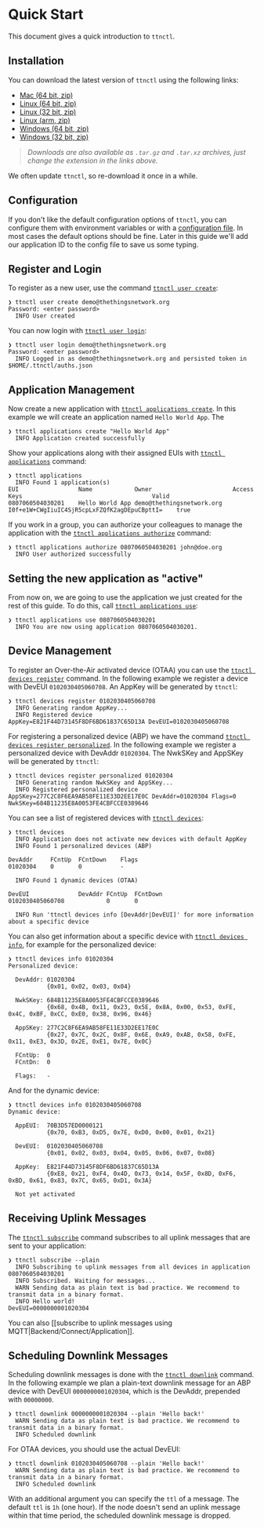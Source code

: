 # Quick Start

This document gives a quick introduction to `ttnctl`.

## Installation

You can download the latest version of `ttnctl` using the following links:

* [Mac (64 bit, zip)](https://ttnreleases.blob.core.windows.net/release/src/github.com/TheThingsNetwork/ttn/release/branch/develop/ttnctl-darwin-amd64.zip)
* [Linux (64 bit, zip)](https://ttnreleases.blob.core.windows.net/release/src/github.com/TheThingsNetwork/ttn/release/branch/develop/ttnctl-linux-amd64.zip)
* [Linux (32 bit, zip)](https://ttnreleases.blob.core.windows.net/release/src/github.com/TheThingsNetwork/ttn/release/branch/develop/ttnctl-linux-386.zip)
* [Linux (arm, zip)](https://ttnreleases.blob.core.windows.net/release/src/github.com/TheThingsNetwork/ttn/release/branch/develop/ttnctl-linux-arm.zip)
* [Windows (64 bit, zip)](https://ttnreleases.blob.core.windows.net/release/src/github.com/TheThingsNetwork/ttn/release/branch/develop/ttnctl-windows-amd64.zip)
* [Windows (32 bit, zip)](https://ttnreleases.blob.core.windows.net/release/src/github.com/TheThingsNetwork/ttn/release/branch/develop/ttnctl-windows-386.zip)

> _Downloads are also available as `.tar.gz` and `.tar.xz` archives, just change the extension in the links above._

We often update `ttnctl`, so re-download it once in a while.

## Configuration

If you don't like the default configuration options of `ttnctl`, you can configure them with environment variables or with a [configuration file](#configuration-file). In most cases the default options should be fine. Later in this guide we'll add our application ID to the config file to save us some typing.

## Register and Login

To register as a new user, use the command [`ttnctl user create`](#ttnctl-user-create):

```
❯ ttnctl user create demo@thethingsnetwork.org
Password: <enter password>
  INFO User created
```

You can now login with [`ttnctl user login`](#ttnctl-user-login):

```
❯ ttnctl user login demo@thethingsnetwork.org
Password: <enter password>
  INFO Logged in as demo@thethingsnetwork.org and persisted token in $HOME/.ttnctl/auths.json
```

## Application Management

Now create a new application with [`ttnctl applications create`](#ttnctl-applications-create). In this example we will create an application named `Hello World App`. The

```
❯ ttnctl applications create "Hello World App"
  INFO Application created successfully
```

Show your applications along with their assigned EUIs with [`ttnctl applications`](#ttnctl-applications) command:

```
❯ ttnctl applications
  INFO Found 1 application(s)
EUI             	Name           	Owner                    	Access Keys                                 	Valid
0807060504030201	Hello World App	demo@thethingsnetwork.org	I0f+e1W+CWgIiuIC4SjR5cpLxFZQfK2agDEpuCBpttI=	true
```

If you work in a group, you can authorize your colleagues to manage the application with the [`ttnctl applications authorize`](#ttnctl-applications-authorize) command:

```
❯ ttnctl applications authorize 0807060504030201 john@doe.org
  INFO User authorized successfully
```

## Setting the new application as "active"

From now on, we are going to use the application we just created for the rest of this guide. To do this, call [`ttnctl applications use`](#ttnctl-applications-use):

```
❯ ttnctl applications use 0807060504030201
  INFO You are now using application 0807060504030201.
```

## Device Management

To register an Over-the-Air activated device (OTAA) you can use the [`ttnctl devices register`](#ttnctl-devices-register) command. In the following example we register a device with DevEUI `0102030405060708`. An AppKey will be generated by `ttnctl`:

```
❯ ttnctl devices register 0102030405060708
  INFO Generating random AppKey...
  INFO Registered device                        AppKey=E821F44D73145F8DF6BD61837C65D13A DevEUI=0102030405060708
```

For registering a personalized device (ABP) we have the command [`ttnctl devices register personalized`](#ttnctl-devices-register-personalized). In the following example we register a personalized device with DevAddr `01020304`. The NwkSKey and AppSKey will be generated by `ttnctl`:

```
❯ ttnctl devices register personalized 01020304
  INFO Generating random NwkSKey and AppSKey...
  INFO Registered personalized device           AppSKey=277C2C8F6EA9AB58FE11E33D2EE17E0C DevAddr=01020304 Flags=0 NwkSKey=684B11235E8A0053FE4CBFCCE0389646
```

You can see a list of registered devices with [`ttnctl devices`](#ttnctl-devices):

```
❯ ttnctl devices
  INFO Application does not activate new devices with default AppKey
  INFO Found 1 personalized devices (ABP)

DevAddr 	FCntUp	FCntDown	Flags
01020304	0     	0       	-

  INFO Found 1 dynamic devices (OTAA)

DevEUI          	DevAddr	FCntUp	FCntDown
0102030405060708	       	0     	0

  INFO Run 'ttnctl devices info [DevAddr|DevEUI]' for more information about a specific device
```

You can also get information about a specific device with [`ttnctl devices info`](#ttnctl-devices-info), for example for the personalized device:

```
❯ ttnctl devices info 01020304
Personalized device:

  DevAddr: 01020304
           {0x01, 0x02, 0x03, 0x04}

  NwkSKey: 684B11235E8A0053FE4CBFCCE0389646
           {0x68, 0x4B, 0x11, 0x23, 0x5E, 0x8A, 0x00, 0x53, 0xFE, 0x4C, 0xBF, 0xCC, 0xE0, 0x38, 0x96, 0x46}

  AppSKey: 277C2C8F6EA9AB58FE11E33D2EE17E0C
           {0x27, 0x7C, 0x2C, 0x8F, 0x6E, 0xA9, 0xAB, 0x58, 0xFE, 0x11, 0xE3, 0x3D, 0x2E, 0xE1, 0x7E, 0x0C}

  FCntUp:  0
  FCntDn:  0

  Flags:   -
```

And for the dynamic device:

```
❯ ttnctl devices info 0102030405060708
Dynamic device:

  AppEUI:  70B3D57ED0000121
           {0x70, 0xB3, 0xD5, 0x7E, 0xD0, 0x00, 0x01, 0x21}

  DevEUI:  0102030405060708
           {0x01, 0x02, 0x03, 0x04, 0x05, 0x06, 0x07, 0x08}

  AppKey:  E821F44D73145F8DF6BD61837C65D13A
           {0xE8, 0x21, 0xF4, 0x4D, 0x73, 0x14, 0x5F, 0x8D, 0xF6, 0xBD, 0x61, 0x83, 0x7C, 0x65, 0xD1, 0x3A}

  Not yet activated
```

## Receiving Uplink Messages

The [`ttnctl subscribe`](#ttnctl-subscribe) command subscribes to all uplink messages that are sent to your application:

```
❯ ttnctl subscribe --plain
  INFO Subscribing to uplink messages from all devices in application 0807060504030201
  INFO Subscribed. Waiting for messages...
  WARN Sending data as plain text is bad practice. We recommend to transmit data in a binary format.
  INFO Hello world!                             DevEUI=0000000001020304
```

You can also [[subscribe to uplink messages using MQTT|Backend/Connect/Application]].

## Scheduling Downlink Messages

Scheduling downlink messages is done with the [`ttnctl downlink`](#ttnctl-downlink) command. In the following example we plan a plain-text downlink message for an ABP device with DevEUI `0000000001020304`, which is the DevAddr, prepended with `00000000`.

```
❯ ttnctl downlink 0000000001020304 --plain 'Hello back!'
  WARN Sending data as plain text is bad practice. We recommend to transmit data in a binary format.
  INFO Scheduled downlink
```

For OTAA devices, you should use the actual DevEUI:

```
❯ ttnctl downlink 0102030405060708 --plain 'Hello back!'
  WARN Sending data as plain text is bad practice. We recommend to transmit data in a binary format.
  INFO Scheduled downlink
```

With an additional argument you can specify the `ttl` of a message. The default `ttl` is `1h` (one hour). If the node doesn't send an uplink message within that time period, the scheduled downlink message is dropped.

